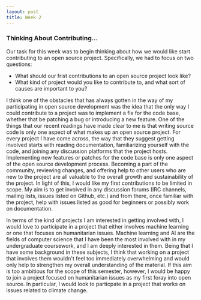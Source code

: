 ```yaml
---
layout: post
title: Week 2
---
```

### Thinking About Contributing...

Our task for this week was to begin thinking about how we would like start contributing to an open source project.  Specifically, we had to focus on two questions:

- What should our frist contributions to an open source project look like?
- What kind of project would you like to contribute to, and what sort of causes are important to you?

I think one of the obstacles that has always gotten in the way of my participating in open source development was the idea that the only way I could contribute to a project was to implement a fix for the code base, whether that be patching a bug or introducing a new feature.  One of the things that our recent readings have made clear to me is that writing source code is only one aspect of what makes up an open source project.  For every project I have come across, the way that they suggest getting involved starts with reading documentation, familiarizing yourself with the code, and joining any discussion platforms that the project hosts.  Implementing new features or patches for the code base is only one aspect of the open source development process.  Becoming a part of the community, reviewing changes, and offering help to other users who are new to the project are all valuable to the overall growth and sustainability of the project.  In light of this, I would like my first contributions to be limited in scope.  My aim is to get involved in any discussion forums (IRC channels, mailing lists, issues listed on Github, etc.) and from there, once familiar with the project, help with issues listed as good for beginners or possibly work on documentation.

In terms of the kind of projects I am interested in getting involved with, I would love to participate in a project that either involves machine learning or one that focuses on humanitarian issues.  Machine learning and AI are the fields of computer science that I have been the most involved with in my undergraduate coursework, and I am deeply interested in them.  Being that I have some background in these subjects, I think that working on a project that involves them wouldn't feel too immediately overwhelming and would only help to strengthen my overall understanding of the material.  If this aim is too ambitious for the scope of this semester, however, I would be happy to join a project focused on humanitarian issues as my first foray into open source.  In particular, I would look to particpate in a project that works on issues related to climate change.
